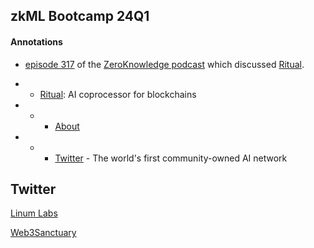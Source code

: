 ## zkML Bootcamp 24Q1

#### Annotations

- [episode 317](https://zeroknowledge.fm/317-2/) of the [ZeroKnowledge podcast](https://twitter.com/zeroknowledgefm) which discussed [Ritual](https://ritual.net/).

- - [Ritual](https://ritual.net/): AI coprocessor for blockchains
- - - [About](https://ritual.net/product)
- - - [Twitter](https://twitter.com/ritualnet) - The world's first community-owned AI network

## Twitter

[Linum Labs](https://twitter.com/LinumLabs)

[Web3Sanctuary](https://twitter.com/Web3Sanctuary)

